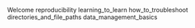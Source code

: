 Welcome
reproducibility 
learning_to_learn 
how_to_troubleshoot 
directories_and_file_paths 
data_management_basics 
